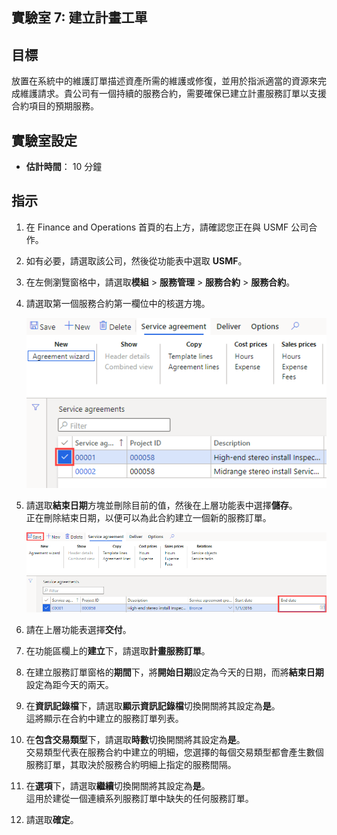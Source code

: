 ﻿---
lab:
    title: '實驗室 7：建立計畫工單'
    module: '模組 1：學習 Microsoft Dynamics 365 Supply Chain Management 的基礎知識'
---

## 實驗室 7: 建立計畫工單

## 目標

放置在系統中的維護訂單描述資產所需的維護或修復，並用於指派適當的資源來完成維護請求。貴公司有一個持續的服務合約，需要確保已建立計畫服務訂單以支援合約項目的預期服務。

## 實驗室設定

   - **估計時間**： 10 分鐘

## 指示

1. 在 Finance and Operations 首頁的右上方，請確認您正在與 USMF 公司合作。

1. 如有必要，請選取該公司，然後從功能表中選取 **USMF**。

1. 在左側瀏覽窗格中，請選取**模組** > **服務管理** > **服務合約** > **服務合約**。

1. 請選取第一個服務合約第一欄位中的核選方塊。

    ![已選取服務合約的畫面影像](./media/lp1-m5-select-service-agreement.png)

1. 請選取**結束日期**方塊並刪除目前的值，然後在上層功能表中選擇**儲存**。  
 正在刪除結束日期，以便可以為此合約建立一個新的服務訂單。

    ![畫面影像正在顯示空的結束日期資料儲存格和醒目提示儲存選項](./media/lp1-m5-update-date-save-service-agreement.png)

1. 請在上層功能表選擇**交付**。

1. 在功能區欄上的**建立**下，請選取**計畫服務訂單**。

1. 在建立服務訂單窗格的**期間**下，將**開始日期**設定為今天的日期，而將**結束日期**設定為距今天的兩天。

1. 在**資訊記錄檔**下，請選取**顯示資訊記錄檔**切換開關將其設定為**是**。  
這將顯示在合約中建立的服務訂單列表。

1. 在**包含交易類型**下，請選取**時數**切換開關將其設定為**是**。  
交易類型代表在服務合約中建立的明細，您選擇的每個交易類型都會產生數個服務訂單，其取決於服務合約明細上指定的服務間隔。

1. 在**選項**下，請選取**繼續**切換開關將其設定為**是**。  
這用於建從一個連續系列服務訂單中缺失的任何服務訂單。

1. 請選取**確定**。
